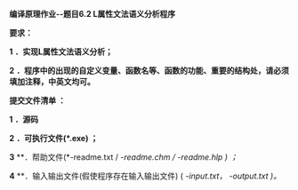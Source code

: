 **编译原理作业--题目6.2 L属性文法语义分析程序**


**要求：**

 **1** **．实现L属性文法语义分析；**

 **2** **．程序中的出现的自定义变量、函数名等、函数的功能、重要的结构处，请必须填加注释，中英文均可。**

**提交文件清单 ：**


 **1** **．源码**

 **2** **．可执行文件(*.exe) ；**

 **3** **．帮助文件(*-readme.txt  / *-readme.chm  /  *-readme.hlp ) ；**

 **4** **．输入输出文件(假使程序存在输入输出文件) ( *-input.txt， *-output.txt )。**
